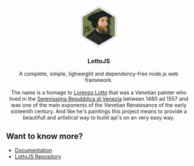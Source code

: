 <div align="center">
  <a href="https://github.com/lottojs/documentation">
    <img src="https://raw.githubusercontent.com/lottojs/.github/main/profile/logo.png" alt="Logo" width="100" height="115">
  </a>

  <h3 align="center">LottoJS</h3>

  <p align="center">
    A complete, simple, lighweight and dependency-free node.js web framework.
    <br />
    <br />
    The name is a homage to <a href="https://it.wikipedia.org/wiki/Lorenzo_Lotto" target="_blank">Lorenzo Lotto</a> that was a Venetian painter who lived in the <a href="https://it.wikipedia.org/wiki/Repubblica_di_Venezia" target="_blank">Serenissima Repubblica di Venezia</a> between 1480 ad 1557 and was one of the main exponents of the Venetian Renaissance of the early sixteenth century. And like he's paintings this project means to provide a beautifull and artistical way to build api's on an very easy way.
  </p>
</div>

## Want to know more?

- [Documentation](https://lottojs.tech/)
- [LottoJS Repository](https://github.com/lottojs/lotto)